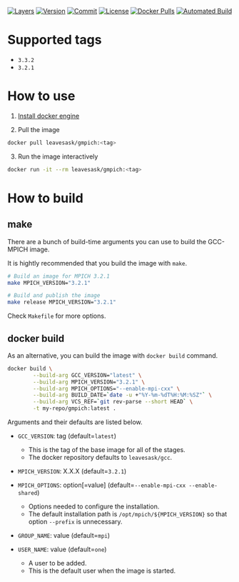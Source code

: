 [![Layers](https://images.microbadger.com/badges/image/leavesask/gmpich.svg)](https://microbadger.com/images/leavesask/gmpich)
[![Version](https://images.microbadger.com/badges/version/leavesask/gmpich.svg)](https://hub.docker.com/repository/docker/leavesask/gmpich)
[![Commit](https://images.microbadger.com/badges/commit/leavesask/gmpich.svg)](https://github.com/K-Wone/docker-mpich)
[![License](https://images.microbadger.com/badges/license/leavesask/gmpich.svg)](https://github.com/K-Wone/docker-mpich)
[![Docker Pulls](https://img.shields.io/docker/pulls/leavesask/gmpich?color=informational)](https://hub.docker.com/repository/docker/leavesask/gmpich)
[![Automated Build](https://img.shields.io/docker/automated/leavesask/gmpich)](https://hub.docker.com/repository/docker/leavesask/gmpich)

# Supported tags

- `3.3.2`
- `3.2.1`

# How to use

1. [Install docker engine](https://docs.docker.com/install/)

2. Pull the image
  ```bash
  docker pull leavesask/gmpich:<tag>
  ```

3. Run the image interactively
  ```bash
  docker run -it --rm leavesask/gmpich:<tag>
  ```

# How to build

## make

There are a bunch of build-time arguments you can use to build the GCC-MPICH image.

It is hightly recommended that you build the image with `make`.

```bash
# Build an image for MPICH 3.2.1
make MPICH_VERSION="3.2.1"

# Build and publish the image
make release MPICH_VERSION="3.2.1"
```

Check `Makefile` for more options.

## docker build

As an alternative, you can build the image with `docker build` command.

```bash
docker build \
        --build-arg GCC_VERSION="latest" \
        --build-arg MPICH_VERSION="3.2.1" \
        --build-arg MPICH_OPTIONS="--enable-mpi-cxx" \
        --build-arg BUILD_DATE=`date -u +"%Y-%m-%dT%H:%M:%SZ"` \
        --build-arg VCS_REF=`git rev-parse --short HEAD` \
        -t my-repo/gmpich:latest .
```

Arguments and their defaults are listed below.

- `GCC_VERSION`: tag (default=`latest`)
  - This is the tag of the base image for all of the stages.
  - The docker repository defaults to `leavesask/gcc`.

- `MPICH_VERSION`: X.X.X (default=`3.2.1`)

- `MPICH_OPTIONS`: option\[=value\] (default=`--enable-mpi-cxx --enable-shared`)
  - Options needed to configure the installation.
  - The default installation path is `/opt/mpich/${MPICH_VERSION}` so that option `--prefix` is unnecessary.

- `GROUP_NAME`: value (default=`mpi`)
- `USER_NAME`: value (default=`one`)
  - A user to be added.
  - This is the default user when the image is started.
